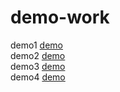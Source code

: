 # demo-work
 demo1
 [demo](https://zqcxxx.github.io/demo-work/demo1/demo.html)<br>
 demo2
 [demo](https://zqcxxx.github.io/demo-work/demo2/index.html)<br>
 demo3
 [demo](https://zqcxxx.github.io/demo-work/demo2/cat.html)<br>
 demo4
 [demo](https://zqcxxx.github.io/demo-work/demo2/index.html)<br>